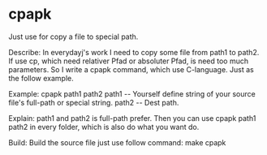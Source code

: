 cpapk
=====

Just use for copy a file to special path.

Describe:
    In everydayj's work I need to copy some file from path1 to path2. If use cp, which need relativer Pfad or absoluter Pfad, is need too much parameters. So I write a cpapk command, which use C-language. Just as the follow example.

Example:
    cpapk path1 path2
    path1 -- Yourself define string of your source file's full-path or special string.
    path2 -- Dest path.

Explain:
    path1 and path2 is full-path prefer.
    Then you can use cpapk path1 path2 in every folder, which is also do what you want do.

Build:
    Build the source file just use follow command:
    make cpapk
    